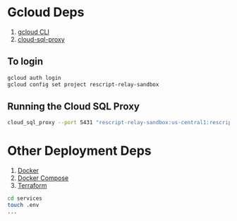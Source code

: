 # Gcloud Deps

1. [gcloud CLI](https://cloud.google.com/sdk/gcloud/)
2. [cloud-sql-proxy](https://github.com/GoogleCloudPlatform/cloud-sql-proxy)

## To login
```sh
gcloud auth login
gcloud config set project rescript-relay-sandbox
```

## Running the Cloud SQL Proxy
```sh
cloud_sql_proxy --port 5431 "rescript-relay-sandbox:us-central1:rescript-relay-sandbox-db"
```

# Other Deployment Deps

1. [Docker](https://www.docker.com/)
2. [Docker Compose](https://docs.docker.com/compose/)
3. [Terraform](https://www.terraform.io/)

```sh
cd services
touch .env
...
```
